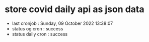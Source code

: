# store covid daily api as json data

- last cronjob : Sunday, 09 October 2022 13:38:07
- status og cron : success
- status daily cron : success
      
      